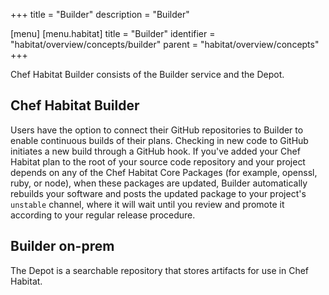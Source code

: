 +++
title = "Builder"
description = "Builder"

[menu]
  [menu.habitat]
    title = "Builder"
    identifier = "habitat/overview/concepts/builder"
    parent = "habitat/overview/concepts"
+++

Chef Habitat Builder consists of the Builder service and the Depot.

## Chef Habitat Builder

Users have the option to connect their GitHub repositories to Builder to enable continuous builds of their plans. Checking in new code to GitHub initiates a new build through a GitHub hook. If you've added your Chef Habitat plan to the root of your source code repository and your project depends on any of the Chef Habitat Core Packages (for example, openssl, ruby, or node), when these packages are updated, Builder automatically rebuilds your software and posts the updated package to your project's `unstable` channel, where it will wait until you review and promote it according to your regular release procedure.

## Builder on-prem

The Depot is a searchable repository that stores artifacts for use in Chef Habitat.


